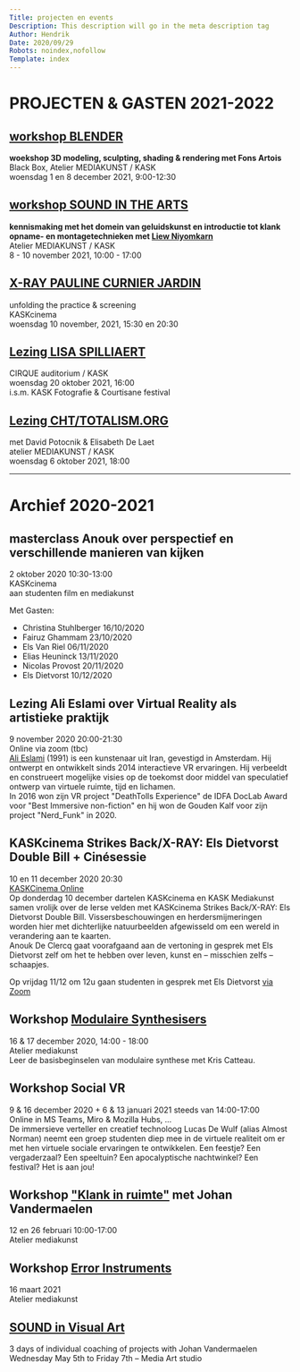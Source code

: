 ```yaml
---
Title: projecten en events
Description: This description will go in the meta description tag
Author: Hendrik
Date: 2020/09/29
Robots: noindex,nofollow
Template: index
---
```


# PROJECTEN & GASTEN 2021-2022
## [workshop BLENDER](projecten/2021_blender)
**woekshop 3D modeling, sculpting, shading & rendering met Fons Artois**    
Black Box, Atelier MEDIAKUNST / KASK    
woensdag 1 en 8 december 2021, 9:00-12:30

## [workshop SOUND IN THE ARTS](projecten/2021_sound)
**kennismaking met het domein van geluidskunst en introductie tot klank opname- en montagetechnieken met [Liew Niyomkarn](https://liewniyomkarn.com/)**    
Atelier MEDIAKUNST / KASK    
8 - 10 november 2021, 10:00 - 17:00

## [X-RAY PAULINE CURNIER JARDIN](projecten/2021_paulinecurnierjardin)
unfolding the practice & screening    
KASKcinema    
woensdag 10 november, 2021, 15:30 en 20:30

## [Lezing LISA SPILLIAERT](projecten/2021_lisaspiliaert)    
CIRQUE auditorium / KASK    
woensdag 20 oktober 2021, 16:00    
i.s.m. KASK Fotografie & Courtisane festival    


## [Lezing CHT/TOTALISM.ORG](projecten/2021_totalismlecture)
met David Potocnik & Elisabeth De Laet    
atelier MEDIAKUNST / KASK    
woensdag 6 oktober 2021, 18:00    



---
# Archief 2020-2021

## masterclass Anouk over perspectief en verschillende manieren van kijken
2 oktober 2020 10:30-13:00    
KASKcinema    
aan studenten film en mediakunst

Met Gasten:

- Christina Stuhlberger 16/10/2020
- Fairuz Ghammam 23/10/2020
- Els Van Riel 06/11/2020
- Elias Heuninck 13/11/2020
- Nicolas Provost 20/11/2020
- Els Dietvorst 10/12/2020

## Lezing Ali Eslami over Virtual Reality als artistieke praktijk
9 november 2020 20:00-21:30     
Online via zoom (tbc)     
[Ali Eslami](https://alllesss.com/) (1991) is een kunstenaar uit Iran, gevestigd in Amsterdam. Hij ontwerpt en ontwikkelt sinds 2014 interactieve VR ervaringen. Hij verbeeldt en construeert mogelijke visies op de toekomst door middel van speculatief ontwerp van virtuele ruimte, tijd en lichamen.     
In 2016 won zijn VR project "DeathTolls Experience" de IDFA DocLab Award voor "Best Immersive non-fiction" en hij won de Gouden Kalf voor zijn project "Nerd_Funk" in 2020.

## KASKcinema Strikes Back/X-RAY: Els Dietvorst Double Bill + Cinésessie
10 en 11 december 2020 20:30    
[KASKCinema Online](https://www.facebook.com/events/446253163439085)     
Op donderdag 10 december dartelen KASKcinema en KASK Mediakunst samen vrolijk over de Ierse velden met KASKcinema Strikes Back/X-RAY: Els Dietvorst Double Bill. Vissersbeschouwingen en herdersmijmeringen worden hier met dichterlijke natuurbeelden afgewisseld om een wereld in verandering aan te kaarten.    
Anouk De Clercq gaat voorafgaand aan de vertoning in gesprek met Els Dietvorst zelf om het te hebben over leven, kunst en  – misschien zelfs – schaapjes.    

Op vrijdag 11/12 om 12u gaan studenten in gesprek met Els Dietvorst [via Zoom](https://us02web.zoom.us/j/87369587124?pwd=ay9Wb1poTUtjSFUwd3NwNmhSUnIxZz09)

## Workshop [Modulaire Synthesisers](projecten/modular2020)
16 & 17 december 2020, 14:00 - 18:00    
Atelier mediakunst    
Leer de basisbeginselen van modulaire synthese met Kris Catteau.

## Workshop Social VR
9 & 16 december 2020 + 6 & 13 januari 2021 steeds van 14:00-17:00      
Online in MS Teams, Miro & Mozilla Hubs, ...     
De immersieve verteller en creatief technoloog Lucas De Wulf (alias Almost Norman) neemt een groep  studenten diep mee in de virtuele realiteit om er met hen virtuele sociale ervaringen te ontwikkelen. Een feestje? Een vergaderzaal? Een speeltuin? Een apocalyptische nachtwinkel? Een festival? Het is aan jou!    

## Workshop ["Klank in ruimte"](projecten/2021_GELUID_JVDM) met Johan Vandermaelen
12 en 26 februari 10:00-17:00         
Atelier mediakunst   

## Workshop [Error Instruments](projecten/2021_ERRORINST)
16 maart 2021    
Atelier mediakunst

## [SOUND in Visual Art](projecten/2021_GELUID2_JVDM)
3 days of individual coaching of projects with Johan Vandermaelen    
Wednesday May 5th to Friday 7th – Media Art studio
